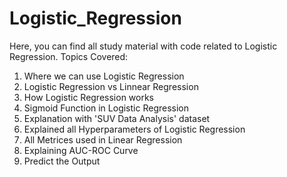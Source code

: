 # Logistic_Regression

Here, you can find all study material with code related to Logistic Regression. Topics Covered:

1. Where we can use Logistic Regression
2. Logistic Regression vs Linnear Regression
3. How Logistic Regression works
4. Sigmoid Function in Logistic Regression
5. Explanation with 'SUV Data Analysis' dataset
6. Explained all Hyperparameters of Logistic Regression
7. All Metrices used in Linear Regression
8. Explaining AUC-ROC Curve
9. Predict the Output
